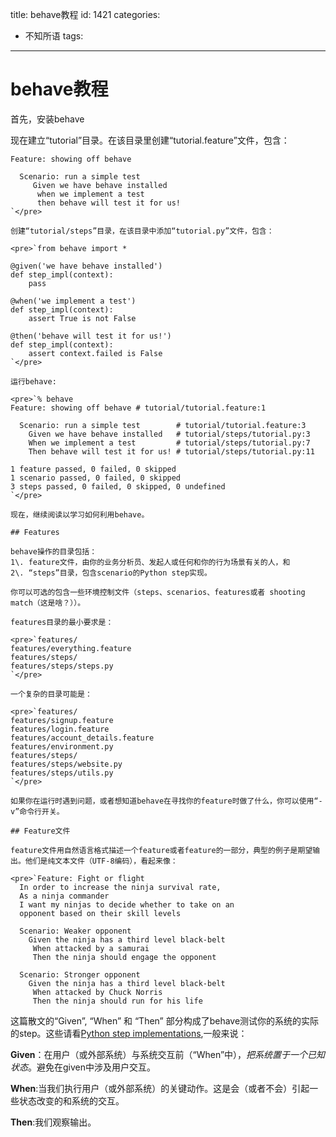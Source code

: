 title: behave教程
id: 1421
categories:
  - 不知所语
tags:
---

# behave教程

首先，安装behave

现在建立“tutorial”目录。在该目录里创建“tutorial.feature”文件，包含：

    Feature: showing off behave

      Scenario: run a simple test
         Given we have behave installed
          when we implement a test
          then behave will test it for us!
    `</pre>

    创建“tutorial/steps”目录，在该目录中添加“tutorial.py”文件，包含：

    <pre>`from behave import *

    @given('we have behave installed')
    def step_impl(context):
        pass

    @when('we implement a test')
    def step_impl(context):
        assert True is not False

    @then('behave will test it for us!')
    def step_impl(context):
        assert context.failed is False
    `</pre>

    运行behave:

    <pre>`% behave
    Feature: showing off behave # tutorial/tutorial.feature:1

      Scenario: run a simple test        # tutorial/tutorial.feature:3
        Given we have behave installed   # tutorial/steps/tutorial.py:3
        When we implement a test         # tutorial/steps/tutorial.py:7
        Then behave will test it for us! # tutorial/steps/tutorial.py:11

    1 feature passed, 0 failed, 0 skipped
    1 scenario passed, 0 failed, 0 skipped
    3 steps passed, 0 failed, 0 skipped, 0 undefined
    `</pre>

    现在，继续阅读以学习如何利用behave。

    ## Features

    behave操作的目录包括：
    1\. feature文件，由你的业务分析员、发起人或任何和你的行为场景有关的人，和
    2\. “steps”目录，包含scenario的Python step实现。

    你可以可选的包含一些环境控制文件（steps、scenarios、features或者 shooting match（这是啥？））。

    features目录的最小要求是：

    <pre>`features/
    features/everything.feature
    features/steps/
    features/steps/steps.py
    `</pre>

    一个复杂的目录可能是：

    <pre>`features/
    features/signup.feature
    features/login.feature
    features/account_details.feature
    features/environment.py
    features/steps/
    features/steps/website.py
    features/steps/utils.py
    `</pre>

    如果你在运行时遇到问题，或者想知道behave在寻找你的feature时做了什么，你可以使用“-v”命令行开关。

    ## Feature文件

    feature文件用自然语言格式描述一个feature或者feature的一部分，典型的例子是期望输出。他们是纯文本文件（UTF-8编码），看起来像：

    <pre>`Feature: Fight or flight
      In order to increase the ninja survival rate,
      As a ninja commander
      I want my ninjas to decide whether to take on an
      opponent based on their skill levels

      Scenario: Weaker opponent
        Given the ninja has a third level black-belt
         When attacked by a samurai
         Then the ninja should engage the opponent

      Scenario: Stronger opponent
        Given the ninja has a third level black-belt
         When attacked by Chuck Norris
         Then the ninja should run for his life

这篇散文的“Given”, “When” 和 “Then” 部分构成了behave测试你的系统的实际的step。这些请看[Python step implementations](http://pythonhosted.org/behave/tutorial.html#python-step-implementations),一般来说：

**Given**：在用户（或外部系统）与系统交互前（“When”中），_把系统置于一个已知状态_。避免在given中涉及用户交互。

**When**:当我们执行用户（或外部系统）的关键动作。这是会（或者不会）引起一些状态改变的和系统的交互。

**Then**:我们观察输出。